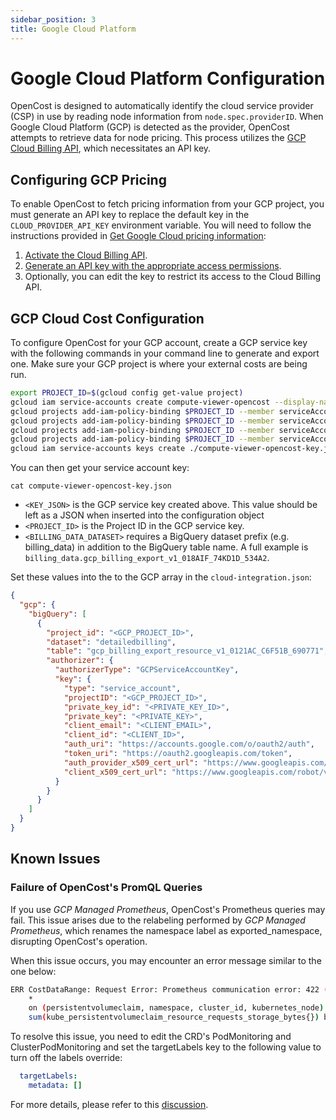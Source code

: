 ```yaml
---
sidebar_position: 3
title: Google Cloud Platform
---
```


# Google Cloud Platform Configuration

OpenCost is designed to automatically identify the cloud service provider (CSP) in use by reading node information from `node.spec.providerID`. When Google Cloud Platform (GCP) is detected as the provider, OpenCost attempts to retrieve data for node pricing. This process utilizes the [GCP Cloud Billing API](https://cloud.google.com/billing/), which necessitates an API key.

## Configuring GCP Pricing

To enable OpenCost to fetch pricing information from your GCP project, you must generate an API key to replace the default key in the `CLOUD_PROVIDER_API_KEY` environment variable. You will need to follow the instructions provided in [Get Google Cloud pricing information](https://cloud.google.com/billing/v1/how-tos/catalog-api):

1. [Activate the Cloud Billing API](https://console.cloud.google.com/flows/enableapi?apiid=cloudbilling.googleapis.com).
2. [Generate an API key with the appropriate access permissions](https://cloud.google.com/docs/authentication/api-keys#create).
3. Optionally, you can edit the key to restrict its access to the Cloud Billing API.

## GCP Cloud Cost Configuration

To configure OpenCost for your GCP account, create a GCP service key with the following commands in your command line to generate and export one. Make sure your GCP project is where your external costs are being run.

``` sh
export PROJECT_ID=$(gcloud config get-value project)
gcloud iam service-accounts create compute-viewer-opencost --display-name "Compute Read Only Account Created For Opencost" --format json
gcloud projects add-iam-policy-binding $PROJECT_ID --member serviceAccount:compute-viewer-opencost@$PROJECT_ID.iam.gserviceaccount.com --role roles/compute.viewer
gcloud projects add-iam-policy-binding $PROJECT_ID --member serviceAccount:compute-viewer-opencost@$PROJECT_ID.iam.gserviceaccount.com --role roles/bigquery.user
gcloud projects add-iam-policy-binding $PROJECT_ID --member serviceAccount:compute-viewer-opencost@$PROJECT_ID.iam.gserviceaccount.com --role roles/bigquery.dataViewer
gcloud projects add-iam-policy-binding $PROJECT_ID --member serviceAccount:compute-viewer-opencost@$PROJECT_ID.iam.gserviceaccount.com --role roles/bigquery.jobUser
gcloud iam service-accounts keys create ./compute-viewer-opencost-key.json --iam-account compute-viewer-opencost@$PROJECT_ID.iam.gserviceaccount.com
```

You can then get your service account key:
```
cat compute-viewer-opencost-key.json
```

* `<KEY_JSON>` is the GCP service key created above. This value should be left as a JSON when inserted into the configuration object
* `<PROJECT_ID>` is the Project ID in the GCP service key.
* `<BILLING_DATA_DATASET>` requires a BigQuery dataset prefix (e.g. billing_data) in addition to the BigQuery table name. A full example is `billing_data.gcp_billing_export_v1_018AIF_74KD1D_534A2`.

Set these values into the to the GCP array in the `cloud-integration.json`:

``` json
{
  "gcp": {
    "bigQuery": [
      {
        "project_id": "<GCP_PROJECT_ID>",
        "dataset": "detailedbilling",
        "table": "gcp_billing_export_resource_v1_0121AC_C6F51B_690771",
        "authorizer": {
          "authorizerType": "GCPServiceAccountKey",
          "key": {
            "type": "service_account",
            "projectID": "<GCP_PROJECT_ID>",
            "private_key_id": "<PRIVATE_KEY_ID>",
            "private_key": "<PRIVATE_KEY>",
            "client_email": "<CLIENT_EMAIL>",
            "client_id": "<CLIENT_ID>",
            "auth_uri": "https://accounts.google.com/o/oauth2/auth",
            "token_uri": "https://oauth2.googleapis.com/token",
            "auth_provider_x509_cert_url": "https://www.googleapis.com/oauth2/v1/certs",
            "client_x509_cert_url": "https://www.googleapis.com/robot/v1/metadata/x509/<CERT_NAME>"
          }
        }
      }
    ]
  }
}
```

## Known Issues

### Failure of OpenCost's PromQL Queries

If you use *GCP Managed Prometheus*, OpenCost's Prometheus queries may fail. This issue arises due to the relabeling performed by *GCP Managed Prometheus*, which renames the namespace label as exported_namespace, disrupting OpenCost's operation.

When this issue occurs, you may encounter an error message similar to the one below:

```bash
ERR CostDataRange: Request Error: Prometheus communication error: 422 (Unprocessable Entity) Headers: { Content-Type: [ application/json; charset=UTF-8 ], Server: [ ESF ], Vary: [ Origin, X-Origin, Referer ], X-Frame-Options: [ SAMEORIGIN ], Cache-Control: [ private ], X-Content-Type-Options: [ nosniff ], X-Xss-Protection: [ 0 ], Date: [ Thu, 28 Sep 2023 10:33:58 GMT ] }, Body: {"status":"error","errorType":"execution","error":"found duplicate series for the match group {namespace=\"redacted\", persistentvolumeclaim=\"redacted\"} on the left hand-side of the operation: [{namespace=\"redacted\", persistentvolumeclaim=\"redacted\", storageclass=\"standard\", volumename=\"redacted\"}, {namespace=\"redacted\", persistentvolumeclaim=\"redacted\", storageclass=\"standard\", volumename=\"redacted\"}];many-to-many matching not allowed: matching labels must be unique on one side"} Query: avg(avg(kube_persistentvolumeclaim_info{volumename != "", }) by (persistentvolumeclaim, storageclass, namespace, volumename, cluster_id, kubernetes_node)
	*
	on (persistentvolumeclaim, namespace, cluster_id, kubernetes_node) group_right(storageclass, volumename)
	sum(kube_persistentvolumeclaim_resource_requests_storage_bytes{}) by (persistentvolumeclaim, namespace, cluster_id, kubernetes_node, kubernetes_name)) by (persistentvolumeclaim, storageclass, namespace, cluster_id, volumename, kubernetes_node)
```

To resolve this issue, you need to edit the CRD's PodMonitoring and ClusterPodMonitoring and set the targetLabels key to the following value to turn off the labels override:

```yaml
  targetLabels:
    metadata: []
```

For more details, please refer to this [discussion](https://cloud-native.slack.com/archives/C03D56FPD4G/p1695898103041549).
